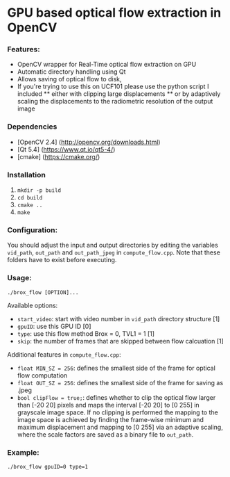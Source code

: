 GPU based optical flow extraction in OpenCV
====================
### Features:
* OpenCV wrapper for Real-Time optical flow extraction on GPU
* Automatic directory handling using Qt
* Allows saving of optical flow to disk,
* If you're trying to use this on UCF101 please use the python script I included
** either with clipping large displacements
** or by adaptively scaling the displacements to the radiometric resolution of the output image

### Dependencies
* [OpenCV 2.4] (http://opencv.org/downloads.html)
* [Qt 5.4] (https://www.qt.io/qt5-4/)
* [cmake] (https://cmake.org/)

### Installation
1. `mkdir -p build`
2. `cd build`
3. `cmake ..`
4. `make`

### Configuration:
You should adjust the input and output directories by editing the variables `vid_path`, `out_path` and `out_path_jpeg` in `compute_flow.cpp`. Note that these folders have to exist before executing.

### Usage:
```
./brox_flow [OPTION]...
```

Available options:
* `start_video`: start with video number in `vid_path` directory structure [1]
* `gpuID`: use this GPU ID [0]
* `type`: use this flow method Brox = 0, TVL1 = 1 [1]
* `skip`: the number of frames that are skipped between flow calcuation [1]

Additional features in `compute_flow.cpp`:
* `float MIN_SZ = 256`: defines the smallest side of the frame for optical flow computation
* `float OUT_SZ = 256`: defines the smallest side of the frame for saving as .jpeg
* `bool clipFlow = true;`: defines whether to clip the optical flow larger than [-20 20] pixels and maps the interval [-20 20] to  [0 255] in grayscale image space. If no clipping is performed the mapping to the image space is achieved by finding the frame-wise minimum and maximum displacement and mapping to [0 255] via an adaptive scaling, where the scale factors are saved as a binary file to `out_path`.

### Example:
```
./brox_flow gpuID=0 type=1
```
